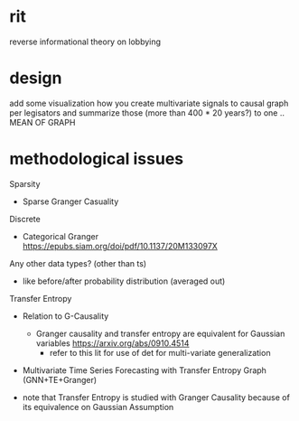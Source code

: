 # rit
reverse informational theory on lobbying

# design
add some visualization how you create multivariate signals to causal graph per legisators and summarize those (more than 400 * 20 years?) to one .. MEAN OF GRAPH

# methodological issues

Sparsity
- Sparse Granger Casuality 

Discrete 
- Categorical Granger https://epubs.siam.org/doi/pdf/10.1137/20M133097X

Any other data types? (other than ts) 
- like before/after probability distribution (averaged out)

Transfer Entropy 
  - Relation to G-Causality 
    - Granger causality and transfer entropy are equivalent for Gaussian variables https://arxiv.org/abs/0910.4514
      - refer to this lit for use of det for multi-variate generalization

  - Multivariate Time Series Forecasting with Transfer Entropy Graph (GNN+TE+Granger)

* note that Transfer Entropy is studied with Granger Causality because of its equivalence on Gaussian Assumption
